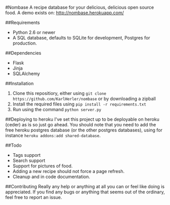 #Nombase
A recipe database for your delicious, delicious open source food. A demo exists on: http://nombase.herokuapp.com/


##Requirements
-  Python 2.6 or newer
-  A SQL database, defaults to SQLite for development, Postgres for production.

##Dependencies
-  Flask
-  Jinja
-  SQLAlchemy


##Installation
1. Clone this repositiory, either using `git clone https://github.com/KarlHerler/nombase` or by downloading a zipball
2. Install the required files using `pip install -r requirements.txt`
3. Run using the command `python server.py`

##Deploying to heroku
I've set this project up to be deployable on heroku (ceder) as is so just go ahead. You should note that you need to add the free heroku postgres database (or the other postgres databases), using for instance `heroku addons:add shared-database`.

##Todo
- Tags support
- Search support
- Support for pictures of food.
- Adding a new recipe should not force a page refresh.
- Cleanup and in code documentation.


##Contributing
Really any help or anything at all you can or feel like doing is appreciated. If you find any bugs or anything that seems out of the ordinary, feel free to report an issue.